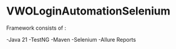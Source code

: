 # VWOLoginAutomationSelenium
Framework consists of :

-Java 21
-TestNG
-Maven
-Selenium
-Allure Reports
